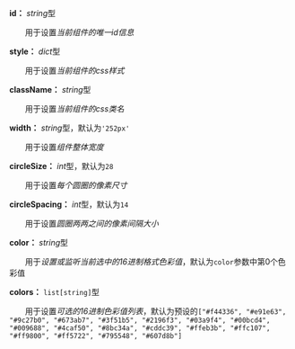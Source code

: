 **id：** *string*型

　　用于设置*当前组件的唯一id信息*

**style：** *dict*型

　　用于设置*当前组件的css样式*

**className：** *string*型

　　用于设置*当前组件的css类名*

**width：** *string*型，默认为`'252px'`

　　用于设置*组件整体宽度*

**circleSize：** *int*型，默认为`28`

　　用于设置*每个圆圈的像素尺寸*

**circleSpacing：** *int*型，默认为`14`

　　用于设置*圆圈两两之间的像素间隔大小*

**color：** *string*型

　　用于*设置或监听当前选中的16进制格式色彩值*，默认为`color`参数中第0个色彩值

**colors：** `list[string]`型

　　用于设置*可选的16进制色彩值列表*，默认为预设的`["#f44336", "#e91e63", "#9c27b0", "#673ab7", "#3f51b5", "#2196f3", "#03a9f4", "#00bcd4", "#009688", "#4caf50", "#8bc34a", "#cddc39", "#ffeb3b", "#ffc107", "#ff9800", "#ff5722", "#795548", "#607d8b"]`
